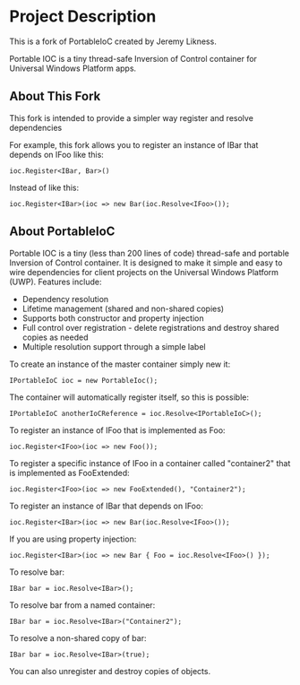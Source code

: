 # Project Description
This is a fork of PortableIoC created by Jeremy Likness.

Portable IOC is a tiny thread-safe Inversion of Control container for
Universal Windows Platform apps.

## About This Fork
This fork is intended to provide a simpler way register and resolve dependencies

For example, this fork allows you to register an instance of IBar that depends on IFoo like this: 

` ioc.Register<IBar, Bar>() `

Instead of like this:

` ioc.Register<IBar>(ioc => new Bar(ioc.Resolve<IFoo>()); `

## About PortableIoC
Portable IOC is a tiny (less than 200 lines of code) thread-safe and portable Inversion of Control container. It is designed to make it simple and easy to wire dependencies for client projects on the Universal Windows Platform (UWP). Features include:

* Dependency resolution
* Lifetime management (shared and non-shared copies) 
* Supports both constructor and property injection 
* Full control over registration - delete registrations and destroy shared copies as needed
* Multiple resolution support through a simple label

To create an instance of the master container simply new it: 

` IPortableIoC ioc = new PortableIoc(); `

The container will automatically register itself, so this is possible: 

` IPortableIoC anotherIoCReference = ioc.Resolve<IPortableIoC>(); `

To register an instance of IFoo that is implemented as Foo:

` ioc.Register<IFoo>(ioc => new Foo()); `

To register a specific instance of IFoo in a container called "container2" that is implemented as FooExtended:

` ioc.Register<IFoo>(ioc => new FooExtended(), "Container2"); `

To register an instance of IBar that depends on IFoo: 

` ioc.Register<IBar>(ioc => new Bar(ioc.Resolve<IFoo>()); `

If you are using property injection: 

` ioc.Register<IBar>(ioc => new Bar { Foo = ioc.Resolve<IFoo>() }); `

To resolve bar: 

` IBar bar = ioc.Resolve<IBar>(); `

To resolve bar from a named container: 

` IBar bar = ioc.Resolve<IBar>("Container2"); `

To resolve a non-shared copy of bar: 

` IBar bar = ioc.Resolve<IBar>(true); `

You can also unregister and destroy copies of objects.
